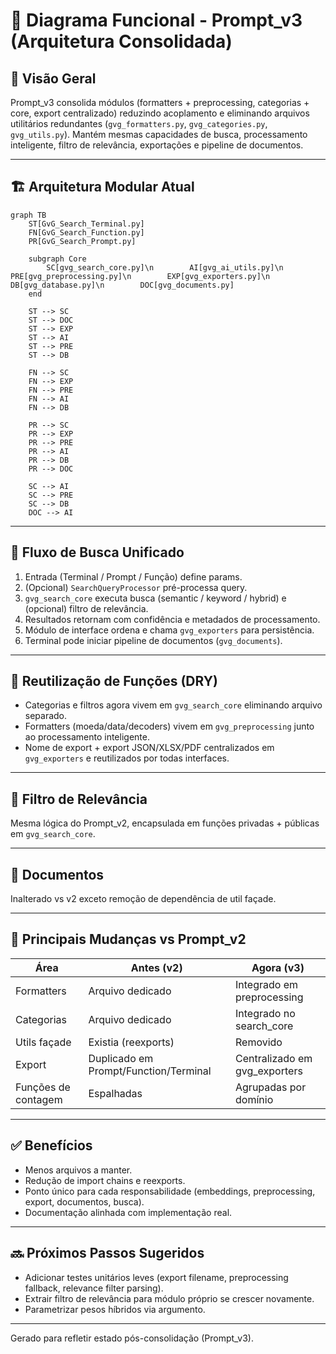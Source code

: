 # 🚀 Diagrama Funcional - Prompt_v3 (Arquitetura Consolidada)

## 🎯 Visão Geral
Prompt_v3 consolida módulos (formatters + preprocessing, categorias + core, export centralizado) reduzindo acoplamento e eliminando arquivos utilitários redundantes (`gvg_formatters.py`, `gvg_categories.py`, `gvg_utils.py`). Mantém mesmas capacidades de busca, processamento inteligente, filtro de relevância, exportações e pipeline de documentos.

---
## 🏗️ Arquitetura Modular Atual
```mermaid
graph TB
    ST[GvG_Search_Terminal.py]
    FN[GvG_Search_Function.py]
    PR[GvG_Search_Prompt.py]

    subgraph Core
        SC[gvg_search_core.py]\n        AI[gvg_ai_utils.py]\n        PRE[gvg_preprocessing.py]\n        EXP[gvg_exporters.py]\n        DB[gvg_database.py]\n        DOC[gvg_documents.py]
    end

    ST --> SC
    ST --> DOC
    ST --> EXP
    ST --> AI
    ST --> PRE
    ST --> DB

    FN --> SC
    FN --> EXP
    FN --> PRE
    FN --> AI
    FN --> DB

    PR --> SC
    PR --> EXP
    PR --> PRE
    PR --> AI
    PR --> DB
    PR --> DOC

    SC --> AI
    SC --> PRE
    SC --> DB
    DOC --> AI
```

---
## 🔄 Fluxo de Busca Unificado
1. Entrada (Terminal / Prompt / Função) define params.
2. (Opcional) `SearchQueryProcessor` pré-processa query.
3. `gvg_search_core` executa busca (semantic / keyword / hybrid) e (opcional) filtro de relevância.
4. Resultados retornam com confidência e metadados de processamento.
5. Módulo de interface ordena e chama `gvg_exporters` para persistência.
6. Terminal pode iniciar pipeline de documentos (`gvg_documents`).

---
## 🔁 Reutilização de Funções (DRY)
- Categorias e filtros agora vivem em `gvg_search_core` eliminando arquivo separado.
- Formatters (moeda/data/decoders) vivem em `gvg_preprocessing` junto ao processamento inteligente.
- Nome de export + export JSON/XLSX/PDF centralizados em `gvg_exporters` e reutilizados por todas interfaces.

---
## 🧪 Filtro de Relevância
Mesma lógica do Prompt_v2, encapsulada em funções privadas + públicas em `gvg_search_core`.

---
## 📄 Documentos
Inalterado vs v2 exceto remoção de dependência de util façade.

---
## 🧩 Principais Mudanças vs Prompt_v2
| Área | Antes (v2) | Agora (v3) |
|------|------------|------------|
| Formatters | Arquivo dedicado | Integrado em preprocessing |
| Categorias | Arquivo dedicado | Integrado no search_core |
| Utils façade | Existia (reexports) | Removido |
| Export | Duplicado em Prompt/Function/Terminal | Centralizado em gvg_exporters |
| Funções de contagem | Espalhadas | Agrupadas por domínio |

---
## ✅ Benefícios
- Menos arquivos a manter.
- Redução de import chains e reexports.
- Ponto único para cada responsabilidade (embeddings, preprocessing, export, documentos, busca).
- Documentação alinhada com implementação real.

---
## 🔜 Próximos Passos Sugeridos
- Adicionar testes unitários leves (export filename, preprocessing fallback, relevance filter parsing).
- Extrair filtro de relevância para módulo próprio se crescer novamente.
- Parametrizar pesos híbridos via argumento.

---
Gerado para refletir estado pós-consolidação (Prompt_v3).
